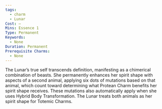 ```yaml
---
tags:
  - charm
  - Lunar
Cost: —
Mins: Essence 1
Type: Permanent
Keywords:
  - None
Duration: Permanent
Prerequisite Charms:
  - None
---
```

The Lunar’s true self transcends definition, manifesting as a chimerical combination of beasts. She permanently enhances her spirit shape with aspects of a second animal, applying six dots of mutations based on that animal, which count toward determining what Protean Charm benefits her spirit shape receives. These mutations also automatically apply when she uses Hybrid Body Transformation. The Lunar treats both animals as her spirit shape for Totemic Charms.